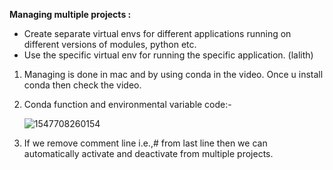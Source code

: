 
**Managing multiple projects :**
* Create separate virtual envs for different applications running on different versions of modules, python etc.
* Use the specific virtual env for running the specific application.
(lalith)
1. Managing is done in mac and by using conda in the video. Once u install conda then check the video.

2. Conda function and environmental variable code:-

   ![1547708260154](https://github.com/adityakuppa26/Python-Notes/blob/lalith_notes/images/1547708260154.png)

3. If we remove comment line i.e.,# from last line then we can automatically activate and deactivate from multiple projects<!--check video-->.


